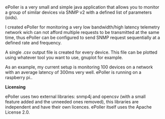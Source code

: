 ePoller is a very small and simple java application that allows you to monitor a group of similar devices via SNMP v2 with a defined list of parameters (oids).

I created ePoller for monitoring a very low bandwidth/high latency telemetry network wich can not afford multiple requests to be transmitted at the same time, thus ePoller can be configured to send SNMP request sequentially at a defined rate and frequency.

A single .csv output file is created for every device. This file can be plotted using whatever tool you want to use, gnuplot for example.

As an example, my current setup is monitoring 100 devices on a network with an average latency of 300ms very well. ePoller is running on a raspberry pi..

**Licensing**

ePoller uses two external libraries: snmp4j and opencsv (with a small feature added and the unneeded ones removed), this libraries are independent and have their own licences. ePoller itself uses the Apache License 2.0.